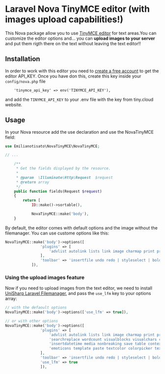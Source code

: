 # Laravel Nova TinyMCE editor (with images upload capabilities!)

This Nova package allow you to use [TinyMCE editor](https://tiny.cloud) for text areas.You can customize the editor options and... you can **upload images to your server** and put them rigth there on the text without leaving the text editor!!

## Installation

In order to work with this editor you need to [create a free account](https://apps.tiny.cloud/signup/) to get the editor API_KEY. Once you have don this, create this key inside your `config/nova.php` file

```
    'tinymce_api_key' => env('TINYMCE_API_KEY'),
```

and add the `TINYMCE_API_KEY` to your .env file with the key from tiny.cloud website.

## Usage

In your Nova resource add the use declaration and use the NovaTinyMCE field:

```php
use Emilianotisato\NovaTinyMCE\NovaTinyMCE;

// ...

    /**
     * Get the fields displayed by the resource.
     *
     * @param  \Illuminate\Http\Request  $request
     * @return array
     */
    public function fields(Request $request)
    {
        return [
            ID::make()->sortable(),

            NovaTinyMCE::make('body'),
    }
```

By default, the editor comes with default options and the image without the filemanager.
You can use custome options like this:

```php
NovaTinyMCE::make('body')->options([
                'plugins' => [
                    'advlist autolink lists link image charmap print preview hr anchor pagebreak'
                ],
                'toolbar' => 'insertfile undo redo | styleselect | bold italic'
            ]),
```

### Using the upload images feature

Now if you need to upload images from the text editor, we need to install [UniSharp Laravel Filemanager](https://unisharp.github.io/laravel-filemanager/installation), and pass the `use_lfm` key to your options array:

```php
// with the defaoult options
NovaTinyMCE::make('body')->options(['use_lfm' => true]),

// or with other options
NovaTinyMCE::make('body')->options([
                'plugins' => [
                    'advlist autolink lists link image charmap print preview hr anchor pagebreak',
                    'searchreplace wordcount visualblocks visualchars code fullscreen',
                    'insertdatetime media nonbreaking save table contextmenu directionality',
                    'emoticons template paste textcolor colorpicker textpattern'
                ],
                'toolbar' => 'insertfile undo redo | styleselect | bold italic | alignleft aligncenter alignright alignjustify | bullist numlist outdent indent | link image media',
                'use_lfm' => true
                ]),

```